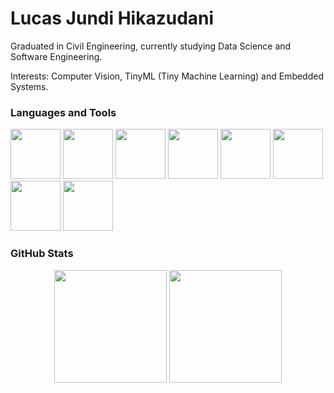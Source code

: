 <h1>Lucas Jundi Hikazudani</h1>

Graduated in Civil Engineering, currently studying Data Science and Software Engineering.

Interests: Computer Vision, TinyML (Tiny Machine Learning) and Embedded Systems.
<br/>

<h3>Languages and Tools</h3>
<div align="left">
  <img height="80" width="80" src="https://cdn.jsdelivr.net/gh/devicons/devicon@latest/icons/python/python-original-wordmark.svg" />
  <img height="80" width="80" src="https://cdn.jsdelivr.net/gh/devicons/devicon@latest/icons/r/r-original.svg"/>
  <img height="80" width="80" src="https://cdn.jsdelivr.net/gh/devicons/devicon/icons/c/c-original.svg" />
  <img height="80" width="80" src="https://cdn.jsdelivr.net/gh/devicons/devicon@latest/icons/java/java-original-wordmark.svg" />
  <img height="80" width="80" src="https://cdn.jsdelivr.net/gh/devicons/devicon@latest/icons/javascript/javascript-original.svg" />
  <img height="80" width="80" src="https://cdn.jsdelivr.net/gh/devicons/devicon@latest/icons/mongodb/mongodb-original-wordmark.svg" />
  <img height="80" width="80" src="https://cdn.jsdelivr.net/gh/devicons/devicon@latest/icons/postgresql/postgresql-plain-wordmark.svg" />
  <img height="80" width="80" src="https://cdn.jsdelivr.net/gh/devicons/devicon@latest/icons/oracle/oracle-original.svg" />
</div>
<h3>GitHub Stats</h3>
<div align="center">
      <img height="180em" src="https://github-readme-stats-sigma-five.vercel.app/api?username=lhjundi&show_icons=true&theme=dark&include_all_commits=true&count_private=true"/>
      <img height="180em" src="https://github-readme-stats-sigma-five.vercel.app/api/top-langs/?username=lhjundi&layout=compact&langs_count=7&theme=dark"/>
</div>
